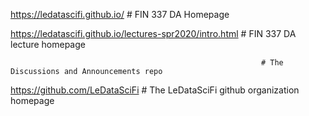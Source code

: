 https://ledatascifi.github.io/                              # FIN 337 DA Homepage 

https://ledatascifi.github.io/lectures-spr2020/intro.html   # FIN 337 DA lecture homepage
                                                           
                                                            # The Discussions and Announcements repo
                                                          
https://github.com/LeDataSciFi                              # The LeDataSciFi github organization homepage
